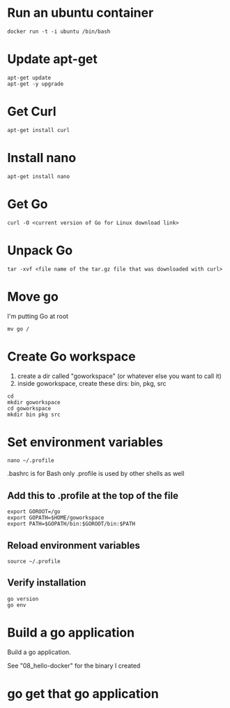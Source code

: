 # Run an ubuntu container

```
docker run -t -i ubuntu /bin/bash
```

# Update apt-get

```
apt-get update
apt-get -y upgrade
```

# Get Curl

```
apt-get install curl
```

# Install nano

```
apt-get install nano
```

# Get Go

```
curl -O <current version of Go for Linux download link>
```

# Unpack Go

```
tar -xvf <file name of the tar.gz file that was downloaded with curl>
```

# Move go

I'm putting Go at root

```
mv go /
```

# Create Go workspace

1. create a dir called "goworkspace" (or whatever else you want to call it)
1. inside goworkspace, create these dirs: bin, pkg, src

```
cd
mkdir goworkspace
cd goworkspace
mkdir bin pkg src
```

# Set environment variables 

```
nano ~/.profile
```

.bashrc is for Bash only
.profile is used by other shells as well

## Add this to .profile at the top of the file

```
export GOROOT=/go
export GOPATH=$HOME/goworkspace
export PATH=$GOPATH/bin:$GOROOT/bin:$PATH
```

## Reload environment variables

```
source ~/.profile 
```

## Verify installation

```
go version
go env
```

# Build a go application

Build a go application.

See "08_hello-docker" for the binary I created




# go get that go application

